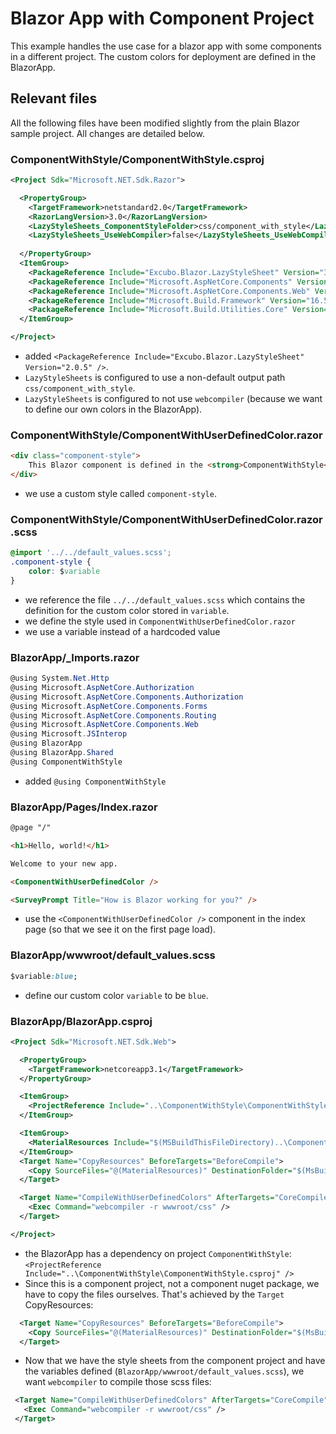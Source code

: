 # Blazor App with Component Project

This example handles the use case for a blazor app with some components in a different project. The custom colors for deployment are defined in the BlazorApp.

## Relevant files

All the following files have been modified slightly from the plain Blazor sample project. All changes are detailed below.

### ComponentWithStyle/ComponentWithStyle.csproj

```xml
<Project Sdk="Microsoft.NET.Sdk.Razor">

  <PropertyGroup>
    <TargetFramework>netstandard2.0</TargetFramework>
    <RazorLangVersion>3.0</RazorLangVersion>
    <LazyStyleSheets_ComponentStyleFolder>css/component_with_style</LazyStyleSheets_ComponentStyleFolder>
    <LazyStyleSheets_UseWebCompiler>false</LazyStyleSheets_UseWebCompiler>
    
  </PropertyGroup>
  <ItemGroup>
    <PackageReference Include="Excubo.Blazor.LazyStyleSheet" Version="3.0.0" />
    <PackageReference Include="Microsoft.AspNetCore.Components" Version="3.1.3" />
    <PackageReference Include="Microsoft.AspNetCore.Components.Web" Version="3.1.3" />
    <PackageReference Include="Microsoft.Build.Framework" Version="16.5.0" />
    <PackageReference Include="Microsoft.Build.Utilities.Core" Version="16.5.0" />
  </ItemGroup>

</Project>
```

- added `<PackageReference Include="Excubo.Blazor.LazyStyleSheet" Version="2.0.5" />`.
- `LazyStyleSheets` is configured to use a non-default output path `css/component_with_style`.
- `LazyStyleSheets` is configured to not use `webcompiler` (because we want to define our own colors in the BlazorApp).


### ComponentWithStyle/ComponentWithUserDefinedColor.razor

```html
<div class="component-style">
    This Blazor component is defined in the <strong>ComponentWithStyle</strong> package.
</div>
```

- we use a custom style called `component-style`.


### ComponentWithStyle/ComponentWithUserDefinedColor.razor.scss

```css
@import '../../default_values.scss';
.component-style {
    color: $variable
}
```

- we reference the file `../../default_values.scss` which contains the definition for the custom color stored in `variable`.
- we define the style used in `ComponentWithUserDefinedColor.razor`
- we use a variable instead of a hardcoded value

### BlazorApp/_Imports.razor

```cs
@using System.Net.Http
@using Microsoft.AspNetCore.Authorization
@using Microsoft.AspNetCore.Components.Authorization
@using Microsoft.AspNetCore.Components.Forms
@using Microsoft.AspNetCore.Components.Routing
@using Microsoft.AspNetCore.Components.Web
@using Microsoft.JSInterop
@using BlazorApp
@using BlazorApp.Shared
@using ComponentWithStyle 
```

- added `@using ComponentWithStyle`

### BlazorApp/Pages/Index.razor

```html
@page "/"

<h1>Hello, world!</h1>

Welcome to your new app.

<ComponentWithUserDefinedColor />

<SurveyPrompt Title="How is Blazor working for you?" />
```

- use the `<ComponentWithUserDefinedColor />` component in the index page (so that we see it on the first page load).


### BlazorApp/wwwroot/default_values.scss

```css
$variable:blue;
```

- define our custom color `variable` to be `blue`.

### BlazorApp/BlazorApp.csproj

```xml
<Project Sdk="Microsoft.NET.Sdk.Web">

  <PropertyGroup>
    <TargetFramework>netcoreapp3.1</TargetFramework>
  </PropertyGroup>

  <ItemGroup>
    <ProjectReference Include="..\ComponentWithStyle\ComponentWithStyle.csproj" />
  </ItemGroup>

  <ItemGroup>
    <MaterialResources Include="$(MSBuildThisFileDirectory)..\ComponentWithStyle\wwwroot\css\component_with_style\*" />
  </ItemGroup>
  <Target Name="CopyResources" BeforeTargets="BeforeCompile">
    <Copy SourceFiles="@(MaterialResources)" DestinationFolder="$(MsBuildProjectDirectory)\wwwroot\css\component_with_style\" />
  </Target>

  <Target Name="CompileWithUserDefinedColors" AfterTargets="CoreCompile">
    <Exec Command="webcompiler -r wwwroot/css" />
  </Target>

</Project>
```

- the BlazorApp has a dependency on project `ComponentWithStyle`: `<ProjectReference Include="..\ComponentWithStyle\ComponentWithStyle.csproj" />`
- Since this is a component project, not a component nuget package, we have to copy the files ourselves. That's achieved by the `Target` CopyResources:
```xml
  <Target Name="CopyResources" BeforeTargets="BeforeCompile">
    <Copy SourceFiles="@(MaterialResources)" DestinationFolder="$(MsBuildProjectDirectory)\wwwroot\css\component_with_style\" />
  </Target>
```
 - Now that we have the style sheets from the component project and have the variables defined (`BlazorApp/wwwroot/default_values.scss`), we want `webcompiler` to compile those scss files:
 ```xml
  <Target Name="CompileWithUserDefinedColors" AfterTargets="CoreCompile">
    <Exec Command="webcompiler -r wwwroot/css" />
  </Target>
 ```



